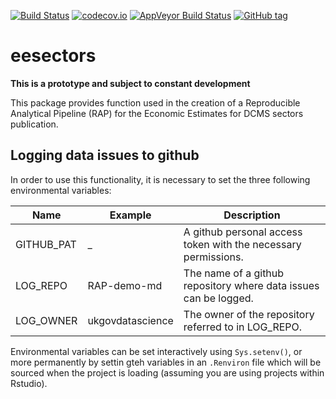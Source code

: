 [![Build Status](https://travis-ci.org/ukgovdatascience/eesectors.svg?branch=master)](https://travis-ci.org/ukgovdatascience/eesectors)
[![codecov.io](http://codecov.io/github/ukgovdatascience/eesectors/coverage.svg?branch=master)](http://codecov.io/github/ukgovdatascience/eesectors?branch=master)
[![AppVeyor Build Status](https://ci.appveyor.com/api/projects/status/github/ivyleavedtoadflax/eesectors?branch=master&svg=true)](https://ci.appveyor.com/project/ivyleavedtoadflax/eesectors)
[![GitHub tag](https://img.shields.io/github/tag/ukgovdatascience/eesectors.svg)](https://github.com/ukgovdatascience/eesectors/releases)

# eesectors

**This is a prototype and subject to constant development**

This package provides function used in the creation of a Reproducible Analytical Pipeline (RAP) for the Economic Estimates for DCMS sectors publication.

## Logging data issues to github

In order to use this functionality, it is necessary to set the three following environmental variables:

|Name|Example|Description|
|---|---|---|
|GITHUB_PAT|_|A github personal access token with the necessary permissions.|
|LOG_REPO|RAP-demo-md|The name of a github repository where data issues can be logged.|
|LOG_OWNER|ukgovdatascience|The owner of the repository referred to in LOG_REPO.|

Environmental variables can be set interactively using `Sys.setenv()`, or more permanently by settin gteh variables in an `.Renviron` file which will be sourced when the project is loading (assuming you are using projects within Rstudio).
